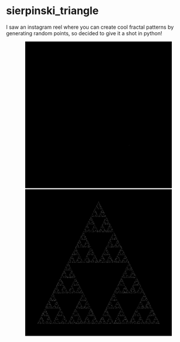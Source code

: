 # sierpinski_triangle

I saw an instagram reel where you can create cool fractal patterns by generating random points, so decided to give it a shot in python!

<p align='center'>
<img src="sierpinski.gif" width=400>
<img src="sierpinski.jpg" width=400>
</p>